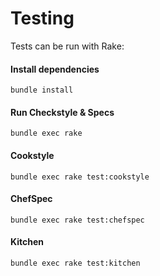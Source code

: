 # Testing

Tests can be run with Rake:

#### Install dependencies
`bundle install`

#### Run Checkstyle & Specs
`bundle exec rake`

#### Cookstyle
`bundle exec rake test:cookstyle`

#### ChefSpec
`bundle exec rake test:chefspec`

#### Kitchen
`bundle exec rake test:kitchen`

